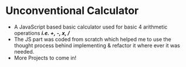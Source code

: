# Unconventional Calculator

- A JavaScript based basic calculator used for basic 4 arithmetic operations ***i.e. +, -, x, /***
- The JS part was coded from scratch which helped me to use the thought process behind implementing & refactor it where ever it was needed.
- More Projects to come in!